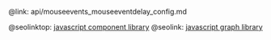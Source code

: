 @link: api/mouseevents_mouseeventdelay_config.md

@seolinktop: [javascript component library](https://webix.com)
@seolink: [javascript graph library](https://webix.com/widget/charts/)